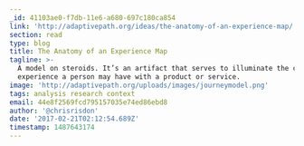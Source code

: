```yaml
---
_id: 41103ae0-f7db-11e6-a680-697c180ca854
link: 'http://adaptivepath.org/ideas/the-anatomy-of-an-experience-map/'
section: read
type: blog
title: The Anatomy of an Experience Map
tagline: >-
  A model on steroids. It’s an artifact that serves to illuminate the complete
  experience a person may have with a product or service.
image: 'http://adaptivepath.org/uploads/images/journeymodel.png'
tags: analysis research context
email: 44e8f2569fcd795157035e74ed86ebd8
author: '@chrisrisdon'
date: '2017-02-21T02:12:54.689Z'
timestamp: 1487643174
---
```

